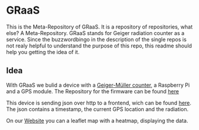# GRaaS

This is the Meta-Repository of GRaaS. It is a repository of repositories, what else? A Meta-Repository. GRaaS stands for Geiger radiation  counter as a service. Since the buzzwordbingo in the description of the single repos is not realy helpful to understand the purpose of this repo, this readme should help you getting the idea of it.
## Idea
With GRaaS we bulid a device with a [Geiger-Müller counter](https://en.wikipedia.org/wiki/Geiger_counter), a Raspberry Pi and a GPS module.
The Repository for the firmware can be found [here](https://github.com/Jugendhackt/graas-firmware)

This device is sending json over http to a frontend, wich can be found [here](https://github.com/Jugendhackt/graas-backend). The json contains a timestamp, the current GPS location and the radiation.


On our [Website](https://github.com/Jugendhackt/graas-frontend) you can a leaflet map with a heatmap, displaying the data.
